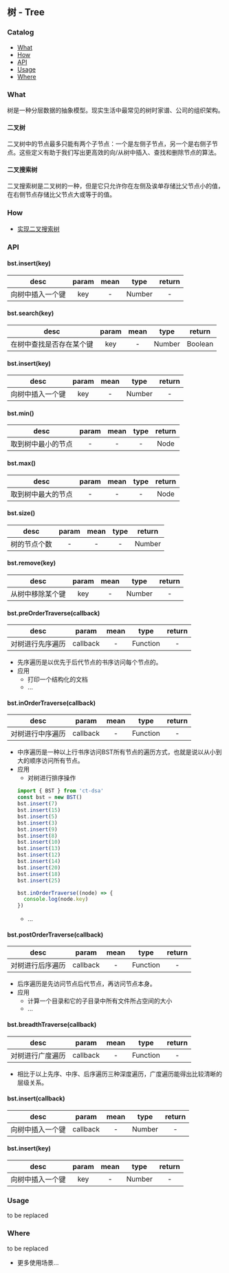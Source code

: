 ## 树 - Tree

### Catalog

- [What](#what)
- [How](#how)
- [API](#api)
- [Usage](#usage)
- [Where](#where)

### What

树是一种分层数据的抽象模型。现实生活中最常见的树时家谱、公司的组织架构。

#### 二叉树

二叉树中的节点最多只能有两个子节点：一个是左侧子节点，另一个是右侧子节点。这些定义有助于我们写出更高效的向/从树中插入、查找和删除节点的算法。

#### 二叉搜索树

二叉搜索树是二叉树的一种，但是它只允许你在左侧及诶单存储比父节点小的值，在右侧节点存储比父节点大或等于的值。

### How

- [实现二叉搜索树](./binary-search-tree.js)

### API

#### bst.insert(key)

| desc | param | mean | type | return |
| :---: | :---: | :--: | :--: | :--: |
| 向树中插入一个键 | key | - | Number | - |

#### bst.search(key)

| desc | param | mean | type | return |
| :---: | :---: | :--: | :--: | :--: |
| 在树中查找是否存在某个键 | key | - | Number | Boolean |

#### bst.insert(key)

| desc | param | mean | type | return |
| :---: | :---: | :--: | :--: | :--: |
| 向树中插入一个键 | key | - | Number | - |

#### bst.min()

| desc | param | mean | type | return |
| :---: | :---: | :--: | :--: | :--: |
| 取到树中最小的节点 | - | - | - | Node |

#### bst.max()

| desc | param | mean | type | return |
| :---: | :---: | :--: | :--: | :--: |
| 取到树中最大的节点 | - | - | - | Node |

#### bst.size()

| desc | param | mean | type | return |
| :---: | :---: | :--: | :--: | :--: |
| 树的节点个数 | - | - | - | Number |

#### bst.remove(key)

| desc | param | mean | type | return |
| :---: | :---: | :--: | :--: | :--: |
| 从树中移除某个键 | key | - | Number | - |

#### bst.preOrderTraverse(callback)

| desc | param | mean | type | return |
| :---: | :---: | :--: | :--: | :--: |
| 对树进行先序遍历 | callback | - | Function | - |

- 先序遍历是以优先于后代节点的书序访问每个节点的。
- 应用
  - 打印一个结构化的文档
  - ...

#### bst.inOrderTraverse(callback)

| desc | param | mean | type | return |
| :---: | :---: | :--: | :--: | :--: |
| 对树进行中序遍历 | callback | - | Function | - |

- 中序遍历是一种以上行书序访问BST所有节点的遍历方式，也就是说以从小到大的顺序访问所有节点。
- 应用
  - 对树进行排序操作
  ```js
  import { BST } from 'ct-dsa'
  const bst = new BST()
  bst.insert(7)
  bst.insert(15)
  bst.insert(5)
  bst.insert(3)
  bst.insert(9)
  bst.insert(8)
  bst.insert(10)
  bst.insert(13)
  bst.insert(12)
  bst.insert(14)
  bst.insert(20)
  bst.insert(18)
  bst.insert(25)

  bst.inOrderTraverse((node) => {
    console.log(node.key)
  })
  ```
  - ...

#### bst.postOrderTraverse(callback)

| desc | param | mean | type | return |
| :---: | :---: | :--: | :--: | :--: |
| 对树进行后序遍历 | callback | - | Function | - |

- 后序遍历是先访问节点后代节点，再访问节点本身。
- 应用
  - 计算一个目录和它的子目录中所有文件所占空间的大小
  - ...

#### bst.breadthTraverse(callback)

| desc | param | mean | type | return |
| :---: | :---: | :--: | :--: | :--: |
| 对树进行广度遍历 | callback | - | Function | - |

- 相比于以上先序、中序、后序遍历三种深度遍历，广度遍历能得出比较清晰的层级关系。

#### bst.insert(callback)

| desc | param | mean | type | return |
| :---: | :---: | :--: | :--: | :--: |
| 向树中插入一个键 | callback | - | Number | - |

#### bst.insert(key)

| desc | param | mean | type | return |
| :---: | :---: | :--: | :--: | :--: |
| 向树中插入一个键 | key | - | Number | - |

### Usage

to be replaced

### Where

to be replaced

- 更多使用场景...

